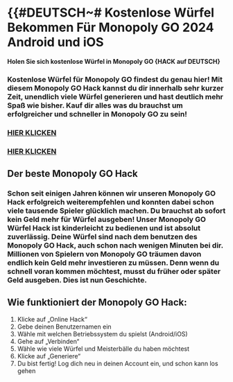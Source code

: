 # **{{#DEUTSCH~# Kostenlose Würfel Bekommen Für Monopoly GO 2024 Android und iOS**

**Holen Sie sich kostenlose Würfel in Monopoly GO {HACK auf DEUTSCH}**

### **Kostenlose Würfel für Monopoly GO** findest du genau hier! Mit diesem Monopoly GO Hack kannst du dir innerhalb sehr kurzer Zeit, unendlich viele Würfel generieren und hast deutlich mehr Spaß wie bisher. Kauf dir alles was du brauchst um erfolgreicher und schneller in Monopoly GO zu sein!

### [HIER KLICKEN](https://lookerstudio.google.com/s/nOe7QBFY11o)

### [HIER KLICKEN](https://lookerstudio.google.com/s/nOe7QBFY11o)


## **Der beste Monopoly GO Hack**

### Schon seit einigen Jahren können wir unseren Monopoly GO Hack erfolgreich weiterempfehlen und konnten dabei schon viele tausende Spieler glücklich machen. Du brauchst ab sofort kein Geld mehr für Würfel ausgeben! Unser Monopoly GO Würfel Hack ist kinderleicht zu bedienen und ist absolut zuverlässig. Deine Würfel sind nach dem benutzen des Monopoly GO Hack, auch schon nach wenigen Minuten bei dir. Millionen von Spielern von Monopoly GO träumen davon endlich kein Geld mehr investieren zu müssen. Denn wenn du schnell voran kommen möchtest, musst du früher oder später Geld ausgeben. Dies ist nun Geschichte.

## Wie funktioniert der Monopoly GO Hack:

1. Klicke auf „Online Hack“
2. Gebe deinen Benutzernamen ein
3. Wähle mit welchen Betriebssystem du spielst (Android/iOS)
4. Gehe auf „Verbinden“
5. Wähle wie viele Würfel und Meisterbälle du haben möchtest
6. Klicke auf „Generiere“
7. Du bist fertig! Log dich neu in deinen Account ein, und schon kann los gehen


